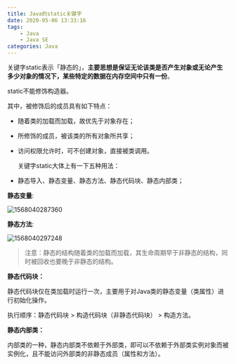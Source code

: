 ```yaml
---
title: Java的static关键字
date: 2020-05-06 13:33:16
tags: 
    - Java
    - Java SE
categories: Java
---
```

关键字static表示「静态的」，**主要思想是保证无论该类是否产生对象或无论产生多少对象的情况下，某些特定的数据在内存空间中只有一份**。 

  static不能修饰构造器。 

  其中，被修饰后的成员具有如下特点： 

- 随着类的加载而加载，故优先于对象存在；    

- 所修饰的成员，被该类的所有对象所共享；    

- 访问权限允许时，可不创建对象，直接被类调用。   

  关键字static大体上有一下五种用法：

- 静态导入、静态变量、静态方法、静态代码块、静态内部类；

**静态变量**:

![1568040287360](assets/1568040287360.png)

**静态方法**:

![1568040297248](assets/1568040297248.png)

> 注意：静态的结构随着类的加载而加载，其生命周期早于非静态的结构，同时被回收也要晚于非静态的结构。

**静态代码块：** 

静态代码块仅在类加载时运行一次，主要用于对Java类的静态变量（类属性）进行初始化操作。 

执行顺序：静态代码块 > 构造代码块（非静态代码块） > 构造方法。 

  **静态内部类：** 

内部类的一种，静态内部类不依赖于外部类，即可以不依赖于外部类实例对象而被实例化，且不能访问外部类的非静态成员（属性和方法）。
